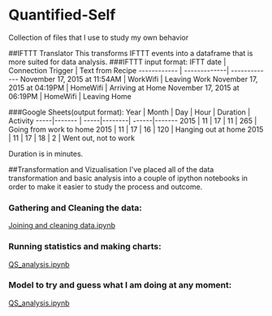 # Quantified-Self
Collection of files that I use to study my own behavior

##IFTTT Translator
This transforms IFTTT events into a dataframe that is more suited for data analysis. 
###IFTTT input format:
IFTT date | Connection Trigger | Text from Recipe
------------ | -------------| -------------
November 17, 2015 at 11:54AM |	WorkWifi |	Leaving Work
November 17, 2015 at 04:19PM |	HomeWifi |	Arriving at Home
November 17, 2015 at 06:19PM |	HomeWifi |	Leaving Home


###Google Sheets(output format):
Year |	Month |	Day |	Hour |	Duration |	Activity
-----|------- | -----|--------| ------|-------
2015 |	11 |	17 |	11 |	265 |	Going from work to home
2015 |	11 |	17 |	16 |	120 |	Hanging out at home
2015 |	11 |	17 |	18 |	2 |	Went out, not to work

Duration is in minutes.


##Transformation and Vizualisation
I've placed all of the data transformation and basic analysis into a couple of ipython notebooks in order 
to make it easier to study the process and outcome.
### Gathering and Cleaning the data:
<a href="https://github.com/BillmanH/Quantified-Self/blob/master/Joining%20and%20cleaning%20data.ipynb">Joining and cleaning data.ipynb</a>
### Running statistics and making charts:
<a href="https://github.com/BillmanH/Quantified-Self/blob/master/QS_analysis.ipynb">QS_analysis.ipynb</a>
### Model to try and guess what I am doing at any moment:
<a href="https://github.com/BillmanH/Quantified-Self/blob/master/what%20am%20I%20doing%20right%20now.ipynb">QS_analysis.ipynb</a>